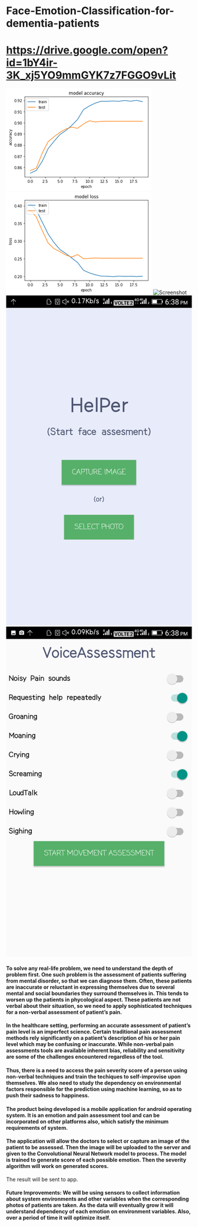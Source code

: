 # Face-Emotion-Classification-for-dementia-patients
# https://drive.google.com/open?id=1bY4ir-3K_xj5YO9mmGYK7z7FGGO9vLit

![learning curve](Train_and_Test_Accuracy.png) ![learning curve](Train_and_Test_Loss.png)
![Screenshot](Screenshot_20180415-183839.png)
![Screenshot](screenshots/Screenshot_20180415-183825.png) ![Screenshot](screenshots/Screenshot_20180415-183845.png) 

####  To solve any real-life problem, we need to understand the depth of problem first. One such problem is the assessment of patients suffering from mental disorder, so that we can diagnose them. Often, these patients are inaccurate or reluctant in expressing themselves due to several mental and social boundaries they surround themselves in. This tends to worsen up the patients in phycological aspect. These patients are not verbal about their situation, so we need to apply sophisticated techniques for a non-verbal assessment of patient’s pain.

 #### In the healthcare setting, performing an accurate assessment of patient’s pain level is an imperfect science. Certain traditional pain assessment methods rely significantly on a patient’s description of his or her pain level which may be confusing or inaccurate. While non-verbal pain assessments tools are available inherent bias, reliability and sensitivity are some of the challenges encountered regardless of the tool.

#### Thus, there is a need to access the pain severity score of a person using non-verbal techniques and train the techiques to self-improvise upon themselves. We also need to study the dependency on environmental factors responsible for the prediction using machine learning, so as to push their sadness to happiness.

#### The product being developed is a mobile application for android operating system. It is an emotion and pain assessment tool and can be incorporated on other platforms also, which satisfy the minimum requirements of system.

#### The application will allow the doctors to select or capture an image of the patient to be assessed. Then the image will be uploaded to the server and given to the Convolutional Neural Network model to process. The model is trained to generate score of each possible emotion. Then the severity algorithm will work on generated scores.
The result will be sent to app.

#### Future Improvements: We will be using sensors to collect information about system environments and other variables when the corresponding photos of patients are taken.  As the data will eventually grow it will understand dependency of each emotion on environment variables. Also, over a period of time it will optimize itself.

  
     
  
   
    
  
  
  
  
  
   
   
  
